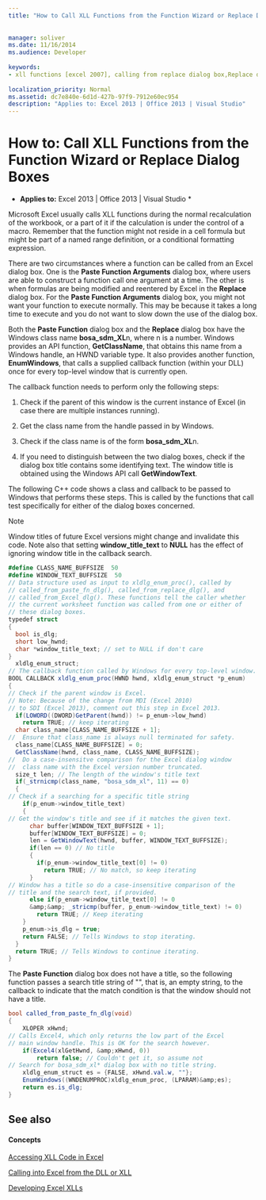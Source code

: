 ```yaml
---
title: "How to Call XLL Functions from the Function Wizard or Replace Dialog Boxes"
 
 
manager: soliver
ms.date: 11/16/2014
ms.audience: Developer
 
keywords:
- xll functions [excel 2007], calling from replace dialog box,Replace dialog box [Excel 2007], calling XLL functions,Function Wizard [Excel 2007], calling XLL functions,XLL functions [Excel 2007], calling from Function Wizard
 
localization_priority: Normal
ms.assetid: dc7e840e-6d1d-427b-97f9-7912e60ec954
description: "Applies to: Excel 2013 | Office 2013 | Visual Studio"
---
```


# How to: Call XLL Functions from the Function Wizard or Replace Dialog Boxes

 * **Applies to:** Excel 2013 | Office 2013 | Visual Studio * 
  
Microsoft Excel usually calls XLL functions during the normal recalculation of the workbook, or a part of it if the calculation is under the control of a macro. Remember that the function might not reside in a cell formula but might be part of a named range definition, or a conditional formatting expression.
  
There are two circumstances where a function can be called from an Excel dialog box. One is the **Paste Function Arguments** dialog box, where users are able to construct a function call one argument at a time. The other is when formulas are being modified and reentered by Excel in the **Replace** dialog box. For the **Paste Function Arguments** dialog box, you might not want your function to execute normally. This may be because it takes a long time to execute and you do not want to slow down the use of the dialog box. 
  
Both the **Paste Function** dialog box and the **Replace** dialog box have the Windows class name **bosa_sdm_XL**n, where n is a number. Windows provides an API function, **GetClassName**, that obtains this name from a Windows handle, an HWND variable type. It also provides another function, **EnumWindows**, that calls a supplied callback function (within your DLL) once for every top-level window that is currently open.
  
The callback function needs to perform only the following steps:
  
1. Check if the parent of this window is the current instance of Excel (in case there are multiple instances running).
    
2. Get the class name from the handle passed in by Windows.
    
3. Check if the class name is of the form **bosa_sdm_XL**n.
    
4. If you need to distinguish between the two dialog boxes, check if the dialog box title contains some identifying text. The window title is obtained using the Windows API call **GetWindowText**.
    
The following C++ code shows a class and callback to be passed to Windows that performs these steps. This is called by the functions that call test specifically for either of the dialog boxes concerned. 
  
> [!NOTE]
> Window titles of future Excel versions might change and invalidate this code. Note also that setting **window_title_text** to **NULL** has the effect of ignoring window title in the callback search. 
  
```cs
#define CLASS_NAME_BUFFSIZE  50
#define WINDOW_TEXT_BUFFSIZE  50
// Data structure used as input to xldlg_enum_proc(), called by
// called_from_paste_fn_dlg(), called_from_replace_dlg(), and
// called_from_Excel_dlg(). These functions tell the caller whether
// the current worksheet function was called from one or either of
// these dialog boxes.
typedef struct
{
  bool is_dlg;
  short low_hwnd;
  char *window_title_text; // set to NULL if don't care
}
  xldlg_enum_struct;
// The callback function called by Windows for every top-level window.
BOOL CALLBACK xldlg_enum_proc(HWND hwnd, xldlg_enum_struct *p_enum)
{
// Check if the parent window is Excel.
// Note: Because of the change from MDI (Excel 2010)
// to SDI (Excel 2013), comment out this step in Excel 2013.
  if(LOWORD((DWORD)GetParent(hwnd)) != p_enum->low_hwnd)
    return TRUE; // keep iterating
  char class_name[CLASS_NAME_BUFFSIZE + 1];
//  Ensure that class_name is always null terminated for safety.
  class_name[CLASS_NAME_BUFFSIZE] = 0;
  GetClassName(hwnd, class_name, CLASS_NAME_BUFFSIZE);
//  Do a case-insensitve comparison for the Excel dialog window
//  class name with the Excel version number truncated.
  size_t len; // The length of the window's title text
  if(_strnicmp(class_name, "bosa_sdm_xl", 11) == 0)
  {
// Check if a searching for a specific title string
    if(p_enum->window_title_text) 
    {
// Get the window's title and see if it matches the given text.
      char buffer[WINDOW_TEXT_BUFFSIZE + 1];
      buffer[WINDOW_TEXT_BUFFSIZE] = 0;
      len = GetWindowText(hwnd, buffer, WINDOW_TEXT_BUFFSIZE);
      if(len == 0) // No title
      {
        if(p_enum->window_title_text[0] != 0)
          return TRUE; // No match, so keep iterating
      }
// Window has a title so do a case-insensitive comparison of the
// title and the search text, if provided.
      else if(p_enum->window_title_text[0] != 0
      &amp;&amp; _stricmp(buffer, p_enum->window_title_text) != 0)
        return TRUE; // Keep iterating
    }
    p_enum->is_dlg = true;
    return FALSE; // Tells Windows to stop iterating.
  }
  return TRUE; // Tells Windows to continue iterating.
}
```

The **Paste Function** dialog box does not have a title, so the following function passes a search title string of "", that is, an empty string, to the callback to indicate that the match condition is that the window should not have a title. 
  
```cs
bool called_from_paste_fn_dlg(void)
{
    XLOPER xHwnd;
// Calls Excel4, which only returns the low part of the Excel
// main window handle. This is OK for the search however.
    if(Excel4(xlGetHwnd, &amp;xHwnd, 0))
        return false; // Couldn't get it, so assume not
// Search for bosa_sdm_xl* dialog box with no title string.
    xldlg_enum_struct es = {FALSE, xHwnd.val.w, ""};
    EnumWindows((WNDENUMPROC)xldlg_enum_proc, (LPARAM)&amp;es);
    return es.is_dlg;
}
```

## See also

#### Concepts

[Accessing XLL Code in Excel](accessing-xll-code-in-excel.md)
  
[Calling into Excel from the DLL or XLL](calling-into-excel-from-the-dll-or-xll.md)
  
[Developing Excel XLLs](developing-excel-xlls.md)


